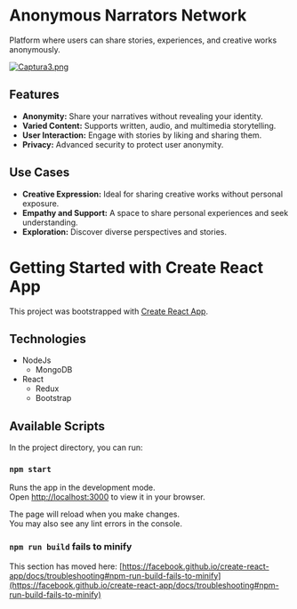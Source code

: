 
# Anonymous Narrators Network

Platform where users can share stories, experiences, and creative works anonymously.

[![Captura3.png](https://i.postimg.cc/d3mY4hYq/Captura3.png)](https://postimg.cc/JHnvh40g)


## Features

- **Anonymity:** Share your narratives without revealing your identity.
- **Varied Content:** Supports written, audio, and multimedia storytelling.
- **User Interaction:** Engage with stories by liking and sharing them.
- **Privacy:** Advanced security to protect user anonymity.

## Use Cases

- **Creative Expression:** Ideal for sharing creative works without personal exposure.
- **Empathy and Support:** A space to share personal experiences and seek understanding.
- **Exploration:** Discover diverse perspectives and stories.


# Getting Started with Create React App

This project was bootstrapped with [Create React App](https://github.com/facebook/create-react-app).

## Technologies

  * NodeJs
    * MongoDB
  * React
    * Redux
    * Bootstrap
 

## Available Scripts

In the project directory, you can run:

### `npm start`

Runs the app in the development mode.\
Open [http://localhost:3000](http://localhost:3000) to view it in your browser.

The page will reload when you make changes.\
You may also see any lint errors in the console.

### `npm run build` fails to minify

This section has moved here: [https://facebook.github.io/create-react-app/docs/troubleshooting#npm-run-build-fails-to-minify](https://facebook.github.io/create-react-app/docs/troubleshooting#npm-run-build-fails-to-minify)
